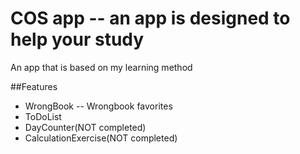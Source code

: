 # COS app -- an app is designed to help your study
An app that is based on my learning method

##Features
- WrongBook
-- Wrongbook favorites
- ToDoList
- DayCounter(NOT completed)
- CalculationExercise(NOT completed)
